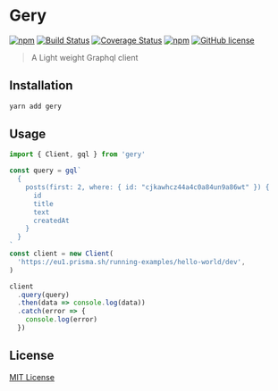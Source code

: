 # Gery

[![npm](https://img.shields.io/npm/v/gery.svg)](https://www.npmjs.com/package/gery) [![Build Status](https://travis-ci.org/forsigner/gery.svg?branch=master)](https://travis-ci.org/forsigner/gery) [![Coverage Status](https://coveralls.io/repos/github/forsigner/gery/badge.svg?branch=master)](https://coveralls.io/github/forsigner/gery?branch=master)
[![npm](https://img.shields.io/badge/TypeScript-%E2%9C%93-007ACC.svg)](https://www.typescriptlang.org/) [![GitHub license](https://img.shields.io/github/license/forsigner/gery.svg)](https://github.com/forsigner/gery/blob/master/LICENSE)

> A Light weight Graphql client

## Installation

```sh
yarn add gery
```

## Usage

```js
import { Client, gql } from 'gery'

const query = gql`
  {
    posts(first: 2, where: { id: "cjkawhcz44a4c0a84un9a86wt" }) {
      id
      title
      text
      createdAt
    }
  }
`
const client = new Client(
  'https://eu1.prisma.sh/running-examples/hello-world/dev',
)

client
  .query(query)
  .then(data => console.log(data))
  .catch(error => {
    console.log(error)
  })
```

## License

[MIT License](https://github.com/forsigner/gery/blob/master/LICENSE)
